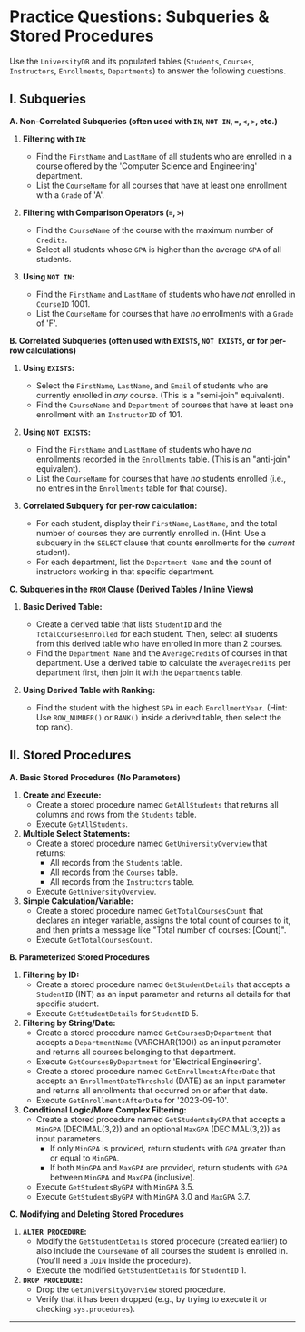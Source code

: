 # **Practice Questions: Subqueries & Stored Procedures**

Use the `UniversityDB` and its populated tables (`Students`, `Courses`, `Instructors`, `Enrollments`, `Departments`) to answer the following questions.

## **I. Subqueries**

**A. Non-Correlated Subqueries (often used with `IN`, `NOT IN`, `=`, `<`, `>`, etc.)**

1.  **Filtering with `IN`:**
    * Find the `FirstName` and `LastName` of all students who are enrolled in a course offered by the 'Computer Science and Engineering' department.
    * List the `CourseName` for all courses that have at least one enrollment with a `Grade` of 'A'.

2.  **Filtering with Comparison Operators (`=`, `>`)**
    * Find the `CourseName` of the course with the maximum number of `Credits`.
    * Select all students whose `GPA` is higher than the average `GPA` of all students.

3.  **Using `NOT IN`:**
    * Find the `FirstName` and `LastName` of students who have *not* enrolled in `CourseID` 1001.
    * List the `CourseName` for courses that have *no* enrollments with a `Grade` of 'F'.

**B. Correlated Subqueries (often used with `EXISTS`, `NOT EXISTS`, or for per-row calculations)**

1.  **Using `EXISTS`:**
    * Select the `FirstName`, `LastName`, and `Email` of students who are currently enrolled in *any* course. (This is a "semi-join" equivalent).
    * Find the `CourseName` and `Department` of courses that have at least one enrollment with an `InstructorID` of 101.

2.  **Using `NOT EXISTS`:**
    * Find the `FirstName` and `LastName` of students who have *no* enrollments recorded in the `Enrollments` table. (This is an "anti-join" equivalent).
    * List the `CourseName` for courses that have *no* students enrolled (i.e., no entries in the `Enrollments` table for that course).

3.  **Correlated Subquery for per-row calculation:**
    * For each student, display their `FirstName`, `LastName`, and the total number of courses they are currently enrolled in. (Hint: Use a subquery in the `SELECT` clause that counts enrollments for the *current* student).
    * For each department, list the `Department Name` and the count of instructors working in that specific department.

**C. Subqueries in the `FROM` Clause (Derived Tables / Inline Views)**

1.  **Basic Derived Table:**
    * Create a derived table that lists `StudentID` and the `TotalCoursesEnrolled` for each student. Then, select all students from this derived table who have enrolled in more than 2 courses.
    * Find the `Department Name` and the `AverageCredits` of courses in that department. Use a derived table to calculate the `AverageCredits` per department first, then join it with the `Departments` table.

2.  **Using Derived Table with Ranking:**
    * Find the student with the highest `GPA` in each `EnrollmentYear`. (Hint: Use `ROW_NUMBER()` or `RANK()` inside a derived table, then select the top rank).

## **II. Stored Procedures**

**A. Basic Stored Procedures (No Parameters)**

1.  **Create and Execute:**
    * Create a stored procedure named `GetAllStudents` that returns all columns and rows from the `Students` table.
    * Execute `GetAllStudents`.
2.  **Multiple Select Statements:**
    * Create a stored procedure named `GetUniversityOverview` that returns:
        * All records from the `Students` table.
        * All records from the `Courses` table.
        * All records from the `Instructors` table.
    * Execute `GetUniversityOverview`.
3.  **Simple Calculation/Variable:**
    * Create a stored procedure named `GetTotalCoursesCount` that declares an integer variable, assigns the total count of courses to it, and then prints a message like "Total number of courses: [Count]".
    * Execute `GetTotalCoursesCount`.

**B. Parameterized Stored Procedures**

1.  **Filtering by ID:**
    * Create a stored procedure named `GetStudentDetails` that accepts a `StudentID` (INT) as an input parameter and returns all details for that specific student.
    * Execute `GetStudentDetails` for `StudentID` 5.
2.  **Filtering by String/Date:**
    * Create a stored procedure named `GetCoursesByDepartment` that accepts a `DepartmentName` (VARCHAR(100)) as an input parameter and returns all courses belonging to that department.
    * Execute `GetCoursesByDepartment` for 'Electrical Engineering'.
    * Create a stored procedure named `GetEnrollmentsAfterDate` that accepts an `EnrollmentDateThreshold` (DATE) as an input parameter and returns all enrollments that occurred on or after that date.
    * Execute `GetEnrollmentsAfterDate` for '2023-09-10'.
3.  **Conditional Logic/More Complex Filtering:**
    * Create a stored procedure named `GetStudentsByGPA` that accepts a `MinGPA` (DECIMAL(3,2)) and an optional `MaxGPA` (DECIMAL(3,2)) as input parameters.
        * If only `MinGPA` is provided, return students with `GPA` greater than or equal to `MinGPA`.
        * If both `MinGPA` and `MaxGPA` are provided, return students with `GPA` between `MinGPA` and `MaxGPA` (inclusive).
    * Execute `GetStudentsByGPA` with `MinGPA` 3.5.
    * Execute `GetStudentsByGPA` with `MinGPA` 3.0 and `MaxGPA` 3.7.

**C. Modifying and Deleting Stored Procedures**

1.  **`ALTER PROCEDURE`:**
    * Modify the `GetStudentDetails` stored procedure (created earlier) to also include the `CourseName` of all courses the student is enrolled in. (You'll need a `JOIN` inside the procedure).
    * Execute the modified `GetStudentDetails` for `StudentID` 1.
2.  **`DROP PROCEDURE`:**
    * Drop the `GetUniversityOverview` stored procedure.
    * Verify that it has been dropped (e.g., by trying to execute it or checking `sys.procedures`).

---
